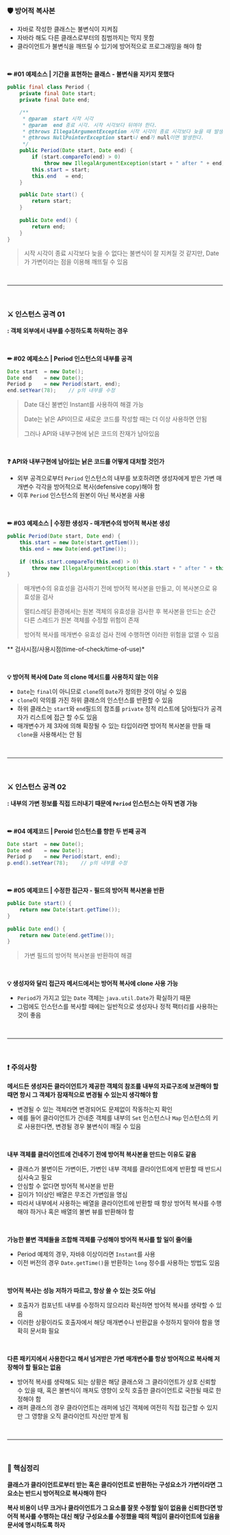 ### 🛡 방어적 복사본

- 자바로 작성한 클래스는 불변식이 지켜짐
- 자바라 해도 다른 클래스로부터의 침범까지는 막지 못함
- 클라이언트가 불변식을 깨뜨릴 수 있기에 방어적으로 프로그래밍을 해야 함

<br>

**✏ #01 예제소스 | 기간을 표현하는 클래스 - 불변식을 지키지 못했다**

```java
public final class Period {
    private final Date start;
    private final Date end;

    /**
     * @param  start 시작 시각
     * @param  end 종료 시각. 시작 시각보다 뒤여야 한다.
     * @throws IllegalArgumentException 시작 시각이 종료 시각보다 늦을 때 발생한다.
     * @throws NullPointerException start나 end가 null이면 발생한다.
     */
    public Period(Date start, Date end) {
        if (start.compareTo(end) > 0)
            throw new IllegalArgumentException(start + " after " + end);
        this.start = start;
        this.end   = end;
    }

    public Date start() {
        return start;
    }
            
    public Date end() {
        return end;
    }  
}
```

>시작 시각이 종료 시각보다 늦을 수 없다는 불변식이 잘 지켜질 것 같지만, Date가 가변이라는 점을 이용해 깨뜨릴 수 있음

<br>

---

<br>

### ⚔ 인스턴스 공격 01

**: 객체 외부에서 내부를 수정하도록 허락하는 경우**

<br>

**✏ #02 예제소스 | Period 인스턴스의 내부를 공격**

```java
Date start	= new Date();
Date end	= new Date();
Period p	= new Period(start, end);
end.setYear(78);	// p의 내부를 수정
```

>Date 대신 불변인 Instant를 사용하여 해결 가능
>
>Date는 낡은 API이므로 새로운 코드를 작성할 때는 더 이상 사용하면 안됨
>
>그러나 API와 내부구현에 낡은 코드의 잔재가 남아있음

<br>

**❓ API와 내부구현에 남아있는 낡은 코드를 어떻게 대처할 것인가**

- 외부 공격으로부터 `Period` 인스턴스의 내부를 보호하려면 생성자에게 받은 가변 매개변수 각각을 방어적으로 복사(defensive copy)해야 함
- 이후 `Period` 인스턴스의 원본이 아닌 복사본을 사용

<br>

**✏ #03 예제소스 | 수정한 생성자 - 매개변수의 방어적 복사본 생성**

```java
public Period(Date start, Date end) {
    this.start = new Date(start.getTiem());
    this.end = new Date(end.getTime());
    
    if (this.start.compareTo(this.end) > 0)
        throw new IllegalArgumentException(this.start + " after " + this.end);
}
```

>매개변수의 유효성을 검사하기 전에 방어적 복사본을 만들고, 이 복사본으로 유효성을 검사
>
>멀티스레딩 환경에서는 원본 객체의 유효성을 검사한 후 복사본을 만드는 순간 다른 스레드가 원본 객체를 수정할 위험이 존재
>
>방어적 복사를 매개변수 유효성 검사 전에 수행하면 이러한 위험을 없앨 수 있음

** 검사시점/사용시점(time-of-check/time-of-use)*

<br>

**💡 방어적 복사에 Date 의 clone 메서드를 사용하지 않는 이유**

- `Date`는 `final`이 아니므로 `clone`의 `Date`가 정의한 것이 아닐 수 있음
- `clone`이 악의를 가진 하위 클래스의 인스턴스를 반환할 수 있음
- 하위 클래스는 `start`와 `end`필드의 참조를 `private` 정적 리스트에 담아뒀다가 공격자가 리스트에 접근 할 수도 있음
- 매개변수가 제 3자에 의해 확장될 수 있는 타입이라면 방어적 복사본을 만들 때 `clone`을 사용해서는 안 됨

<br>

---

<br>

### ⚔ 인스턴스 공격 02

**: 내부의 가변 정보를 직접 드러내기 때문에 `Period` 인스턴스는 아직 변경 가능**

<br>

**✏ #04 예제코드 | Peroid 인스턴스를 향한 두 번째 공격**

```java
Date start	= new Date();
Date end	= new Date();
Period p	= new Period(start, end);
p.end().setYear(78);	// p의 내부를 수정
```

<br>

**✏ #05 예제코드 | 수정한 접근자 - 필드의 방어적 복사본을 반환**

```java
public Date start() {
	return new Date(start.getTime());
}
            
public Date end() {
	return new Date(end.getTime());
}  
```

>가변 필드의 방어적 복사본을 반환하여 해결

<br>

**💡 생성자와 달리 접근자 메서드에서는 방어적 복사에 clone 사용 가능**

- `Period`가 가지고 있는 `Date` 객체는 `java.util.Date`가 확실하기 때문
- 그럼에도 인스턴스를 복사할 때에는 일반적으로 생성자나 정적 팩터리를 사용하는 것이 좋음

<br>

---

<br>

### ❗ 주의사항

**메서드든 생성자든 클라이언트가 제공한 객체의 참조를 내부의 자료구조에 보관해야 할 때면 항시 그 객체가 잠재적으로 변경될 수 있는지 생각해야 함**

- 변경될 수 있는 객체라면 변경되어도 문제없이 작동하는지 확인
- 예를 들어 클라이언트가 건네준 객체를 내부의 `Set` 인스턴스나 `Map` 인스턴스의 키로 사용한다면, 변경될 경우 불변식이 깨질 수 있음

<br>

**내부 객체를 클라이언트에 건네주기 전에 방어적 복사본을 만드는 이유도 같음**

- 클래스가 불변이든 가변이든, 가변인 내부 객체를 클라이언트에게 반환할 때 반드시 심사숙고 필요
- 안심할 수 없다면 방어적 복사본을 반환
- 길이가 1이상인 배열은 무조건 가변임을 명심
- 따라서 내부에서 사용하는 배열을 클라이언트에 반환할 때 항상 방어적 복사를 수행해야 하거나 혹은 배열의 불변 뷰를 반환해야 함

<br>

**가능한 불변 객체들을 조합해 객체를 구성해야 방어적 복사를 할 일이 줄어듦**

- Period 예제의 경우, 자바8 이상이라면 `Instant`를 사용
- 이전 버전의 경우 `Date.getTime()`을 반환하는 `long` 정수를 사용하는 방법도 있음

<br>

**방어적 복사는 성능 저하가 따르고, 항상 쓸 수 있는 것도 아님**

- 호출자가 컴포넌트 내부를 수정하지 않으리라 확신하면 방어적 복사를 생략할 수 있음
- 이러한 상황이라도 호출자에서 해당 매개변수나 반환값을 수정하지 말아야 함을 명확히 문서화 필요

<br>

**다른 패키지에서 사용한다고 해서 넘겨받은 가변 매개변수를 항상 방어적으로 복사해 저장해야 할 필요는 없음**

- 방어적 복사를 생략해도 되는 상황은 해당 클래스와 그 클라이언트가 상호 신뢰할 수 있을 때, 혹은 불변식이 깨져도 영향이 오직 호출한 클라이언트로 국한될 때로 한정해야 함
- 래퍼 클래스의 경우 클라이언트는 래퍼에 넘긴 객체에 여전히 직접 접근할 수 있지만 그 영향을 오직 클라이언트 자신만 받게 됨

<br>

---

<br>

### 📌 핵심정리

**클래스가 클라이언트로부터 받는 혹은 클라이언트로 반환하는 구성요소가 가변이라면 그 요소는 반드시 방어적으로 복사해야 한다**

**복사 비용이 너무 크거나 클라이언트가 그 요소를 잘못 수정할 일이 없음을 신뢰한다면 방어적 복사를 수행하는 대신 해당 구성요소를 수정했을 때의 책임이 클라이언트에 있음을 문서에 명시하도록 하자**
